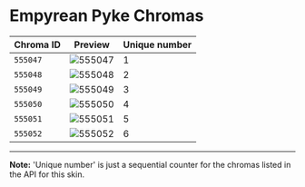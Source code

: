 # Empyrean Pyke Chromas

| Chroma ID | Preview | Unique number |
|---|---|---|
| `555047` | ![555047](https://raw.communitydragon.org/latest/plugins/rcp-be-lol-game-data/global/default/v1/champion-chroma-images/555/555047.png) | 1 |
| `555048` | ![555048](https://raw.communitydragon.org/latest/plugins/rcp-be-lol-game-data/global/default/v1/champion-chroma-images/555/555048.png) | 2 |
| `555049` | ![555049](https://raw.communitydragon.org/latest/plugins/rcp-be-lol-game-data/global/default/v1/champion-chroma-images/555/555049.png) | 3 |
| `555050` | ![555050](https://raw.communitydragon.org/latest/plugins/rcp-be-lol-game-data/global/default/v1/champion-chroma-images/555/555050.png) | 4 |
| `555051` | ![555051](https://raw.communitydragon.org/latest/plugins/rcp-be-lol-game-data/global/default/v1/champion-chroma-images/555/555051.png) | 5 |
| `555052` | ![555052](https://raw.communitydragon.org/latest/plugins/rcp-be-lol-game-data/global/default/v1/champion-chroma-images/555/555052.png) | 6 |

---

**Note:** 'Unique number' is just a sequential counter for the chromas listed in the API for this skin.